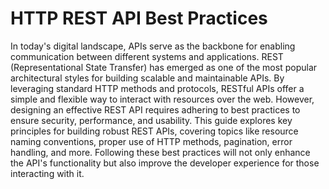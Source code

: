 # HTTP REST API Best Practices

In today's digital landscape, APIs serve as the backbone for enabling communication between different systems and applications. REST (Representational State Transfer) has emerged as one of the most popular architectural styles for building scalable and maintainable APIs. By leveraging standard HTTP methods and protocols, RESTful APIs offer a simple and flexible way to interact with resources over the web. However, designing an effective REST API requires adhering to best practices to ensure security, performance, and usability. This guide explores key principles for building robust REST APIs, covering topics like resource naming conventions, proper use of HTTP methods, pagination, error handling, and more. Following these best practices will not only enhance the API's functionality but also improve the developer experience for those interacting with it.

